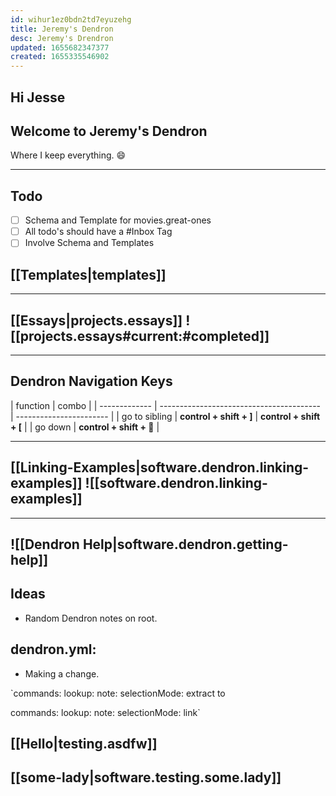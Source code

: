```yaml
---
id: wihur1ez0bdn2td7eyuzehg
title: Jeremy's Dendron
desc: Jeremy's Drendron
updated: 1655682347377
created: 1655335546902
---
```


## Hi Jesse

## Welcome to Jeremy's Dendron

Where I keep everything. :smile:

---

## Todo

- [ ] Schema and Template for movies.great-ones
- [ ] All todo's should have a #Inbox Tag
- [ ] Involve Schema and Templates

## [[Templates|templates]]

---

## [[Essays|projects.essays]] ![[projects.essays#current:#completed]]

---

## Dendron Navigation Keys

| function      | combo                                    |
| ------------- | ---------------------------------------- | ----------------------- |
| go to sibling | **control + shift + ]**                  | **control + shift + [** |
| go down       | **control + shift + :arrow_down_small:** |

---

## [[Linking-Examples|software.dendron.linking-examples]] ![[software.dendron.linking-examples]]

---

## ![[Dendron Help|software.dendron.getting-help]]

## Ideas

- Random Dendron notes on root.

## dendron.yml:

- Making a change.

`commands:
lookup:
note:
selectionMode: extract
to

commands:
lookup:
note:
selectionMode: link`

## [[Hello|testing.asdfw]]

## [[some-lady|software.testing.some.lady]]

